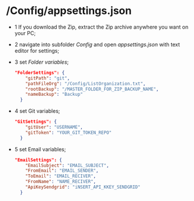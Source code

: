 # /Config/appsettings.json


  - 1 If you download the Zip, extract the Zip archive anywhere you want on your PC;

  - 2 navigate into subfolder *Config* and open *appsettings.json* with text editor  for settings;

  - 3 set *Folder variables*;
    
    ```json
    "FolderSettings": {
        "gitPath": "git",
        "pathFileOrg": "/Config/ListOrganization.txt",
        "rootBackup": "/MASTER_FOLDER_FOR_ZIP_BACKUP_NAME",
        "nameBackup": "Backup"
      }
    ```
    
  - 4 set Git variables;
    
    ```json
    "GitSettings": {
        "gitUser": "USERNAME",
        "gitToken": "YOUR_GIT_TOKEN_REPO"
      }
    ```
    
  - 5 set Email variables;
    
    ```json
    "EmailSettings": {
        "EmailSubject": "EMAIL_SUBJECT",
        "FromEmail": "EMAIL_SENDER",
        "ToEmail": "EMAIL_RECIVER",
        "FromName": "NAME_RECIVER",
        "ApiKeySendgrid": "iNSERT_API_KKEY_SENDGRID"
      }
    ```

